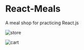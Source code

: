 ﻿# React-Meals
 
 A meal shop for practicing React.js

![store](https://user-images.githubusercontent.com/48029545/203847064-6f0d2246-eaf6-4755-aa49-eed44d3ecb0e.png)

![cart](https://user-images.githubusercontent.com/48029545/203847079-cfb1d819-8018-4d8a-9f2d-4a045ed0563e.png)
